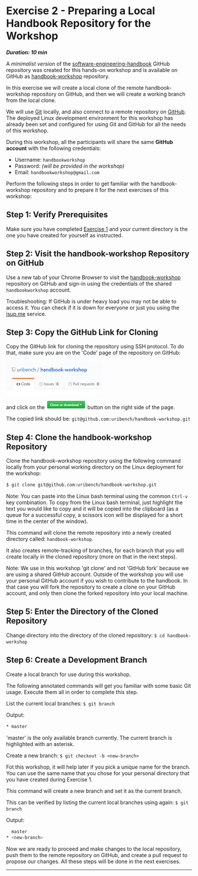 # Exercise 2 - Preparing a Local Handbook Repository for the Workshop

***Duration: 10 min***

A *minimalist version* of the [software-engineering-handbook][1] GitHub repository was created for 
this hands-on workshop and is available on GitHub as [handbook-workshop][2] repository.

In this exercise we will create a local clone of the remote handbook-workshop repository on GitHub,
and then we will create a working branch from the local clone.

We will use [Git][3] locally, and also connect to a remote repository on [GitHub][4]. The deployed 
Linux development environment for this workshop has already been set and configured for using Git 
and GitHub for all the needs of this workshop.

During this workshop, all the participants will share the same **GitHub account** with the following 
credentials:

- Username: `handbookworkshop`
- Password: *(will be provided in the workshop)*
- Email: `handbookworkshop@gmail.com`

Perform the following steps in order to get familiar with the handbook-workshop repository and to
prepare it for the next exercises of this workshop:


## Step 1: Verify Prerequisites

Make sure you have completed [Exercise 1][5] and your current directory is the one you have created 
for yourself as instructed.


## Step 2: Visit the handbook-workshop Repository on GitHub

Use a new tab of your Chrome Browser to visit the [handbook-workshop][2] repository on 
GitHub and sign-in using the credentials of the shared `handbookworkshop` account.

Troubleshooting: If GitHub is under heavy load you may not be able to access it. You can check if it
is down for everyone or just you using the [isup.me][6] service.


## Step 3: Copy the GitHub Link for Cloning

Copy the GitHub link for cloning the repository using SSH protocol. To do that, make sure you are on
the 'Code' page of the repository on GitHub:

!['Code' page][8]

and click on the !['Clone or download' button][7] button on the right side of the page.

The copied link should be: `git@github.com:uribench/handbook-workshop.git`


## Step 4: Clone the handbook-workshop Repository

Clone the handbook-workshop repository using the following command locally from your
personal working directory on the Linux deployment for the workshop:

```bash
$ git clone git@github.com:uribench/handbook-workshop.git
```

Note: You can paste into the Linux bash terminal using the common `Ctrl-v` key combination. To copy
from the Linux bash terminal, just highlight the text you would like to copy and it will be copied
into the clipboard (as a queue for a successful copy, a scissors icon will be displayed for a short 
time in the center of the window).

This command will clone the remote repository into a newly created directory called:
`handbook-workshop`.
 
It also creates remote-tracking of branches, for each branch that you will create locally in the 
cloned repository (more on that in the next steps).

Note: We use in this workshop 'git clone' and not 'GitHub fork' because we are using a shared GitHub
account. Outside of the workshop you will use your personal GitHub account if you wish to contribute
to the handbook. In that case you will fork the repository to create a clone on your GitHub account, 
and only then clone the forked repository into your local machine.


## Step 5: Enter the Directory of the Cloned Repository

Change directory into the directory of the cloned repository: `$ cd handbook-workshop`


## Step 6: Create a Development Branch

Create a local branch for use during this workshop. 

The following annotated commands will get you familiar with some basic Git usage. Execute them all
in order to complete this step.

List the current local branches: `$ git branch`

Output:

```bash
* master
```

'master' is the only available branch currently. The current branch is highlighted with an asterisk.

Create a new branch: `$ git checkout -b <new-branch>`

Fot this workshop, it will help later if you pick a unique name for the branch. You can use the same 
name that you chose for your personal directory that you have created during Exercise 1.

This command will create a new branch and set it as the current branch. 

This can be verified by listing the current local branches using again: `$ git branch`

Output: 

```bash
  master
* <new-branch>
```


Now we are ready to proceed and make changes to the local repository, push them to the remote 
repository on GitHub, and create a pull request to propose our changes. All these steps will be 
done in the next exercises.

---

[1]: https://github.com/uribench/software-engineering-handbook
[2]: https://github.com/uribench/handbook-workshop
[3]: http://software-engineering-handbook.com/Handbook/Development/Code%20Development%20Lifecycle/Version%20Control/Git/
[4]: http://software-engineering-handbook.com/Guides/Git/Working%20with%20a%20Remote%20Git%20Repository
[5]: /Guides/About/Exercise_1
[6]: https://downforeveryoneorjustme.com/github.com
[7]: /images/exercise-2/github-clone-or-download-button.png
[8]: /images/exercise-2/github-code-page.png